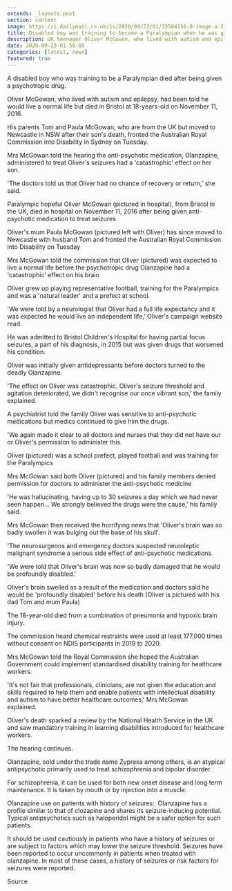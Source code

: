 ```yaml
---
extends: _layouts.post
section: content
image: https://i.dailymail.co.uk/1s/2020/09/23/01/33504156-0-image-a-2_1600819385814.jpg 
title: Disabled boy was training to become a Paralympian when he was given a psychotropic drug and died 
description: UK teenager Oliver McGowan, who lived with autism and epilepsy, died in Bristol at 18-years-old after suffering a catastrophic reaction to antipsychotic medication on November 11, 2016. 
date: 2020-09-23-01-58-09 
categories: [latest, news] 
featured: true 
--- 
```

A disabled boy who was training to be a Paralympian died after being given a psychotropic drug.   

Oliver McGowan, who lived with autism and epilepsy, had been told he would live a normal life but died in Bristol at 18-years-old on November 11, 2016. 

His parents Tom and Paula McGowan, who are from the UK but moved to Newcastle in NSW after their son's death, fronted the Australian Royal Commission into Disability in Sydney on Tuesday.  

Mrs McGowan told the hearing the anti-psychotic medication, Olanzapine, administered to treat Oliver's seizures had a 'catastrophic' effect on her son.

'The doctors told us that Oliver had no chance of recovery or return,' she said. 

Paralympic hopeful Oliver McGowan (pictured in hospital), from Bristol in the UK, died in hospital on November 11, 2016 after being given anti-psychotic medication to treat seizures

Oliver's mum Paula McGowan (pictured left with Oliver) has since moved to Newcastle with husband Tom and fronted the Australian Royal Commission into Disability on Tuesday

Mrs McGowan told the commission that Oliver (pictured) was expected to live a normal life before the psychotropic drug Olanzapine had a 'catastrophic' effect on his brain 

Oliver grew up playing representative football, training for the Paralympics and was a 'natural leader' and a prefect at school.    

'We were told by a neurologist that Oliver had a full life expectancy and it was expected he would live an independent life,' Oliver's campaign website read. 

He was admitted to Bristol Children's Hospital for having partial focus seizures, a part of his diagnosis, in 2015 but was given drugs that worsened his condition. 

Oliver was initially given antidepressants before doctors turned to the deadly Olanzapine. 

'The effect on Oliver was catastrophic. Oliver's seizure threshold and agitation deteriorated, we didn't recognise our once vibrant son,' the family explained.  

A psychiatrist told the family Oliver was sensitive to anti-psychotic medications but medics continued to give him the drugs. 

'We again made it clear to all doctors and nurses that they did not have our or Oliver's permission to administer this. 

Oliver (pictured) was a school prefect, played football and was training for the Paralympics 

Mrs McGowan said both Oliver (pictured) and his family members denied permission for doctors to administer the anti-psychotic medicine

'He was hallucinating, having up to 30 seizures a day which we had never seen happen... We strongly believed the drugs were the cause,' his family said.   

Mrs McGowan then received the horrifying news that 'Oliver's brain was so badly swollen it was bulging out the base of his skull'. 

'The neurosurgeons and emergency doctors suspected neuroleptic malignant syndrome a serious side effect of anti-psychotic medications. 

'We were told that Oliver's brain was now so badly damaged that he would be profoundly disabled.'

Oliver's brain swelled as a result of the medication and doctors said he would be 'profoundly disabled' before his death (Oliver is pictured with his dad Tom and mum Paula)

The 18-year-old died from a combination of pneumonia and hypoxic brain injury. 

The commission heard chemical restraints were used at least 177,000 times without consent on NDIS participants in 2019 to 2020. 

Mrs McGowan told the Royal Commission she hoped the Australian Government could implement standardised disability training for healthcare workers.

'It's not fair that professionals, clinicians, are not given the education and skills required to help them and enable patients with intellectual disability and autism to have better healthcare outcomes,' Mrs McGowan explained.    

Oliver's death sparked a review by the National Health Service in the UK and saw mandatory training in learning disabilities introduced for healthcare workers.     

The hearing continues. 

Olanzapine, sold under the trade name Zyprexa among others, is an atypical antipsychotic primarily used to treat schizophrenia and bipolar disorder. 

For schizophrenia, it can be used for both new onset disease and long term maintenance. It is taken by mouth or by injection into a muscle.

Olanzapine use on patients with history of seizures:  Olanzapine has a profile similar to that of clozapine and shares its seizure-inducing potential. Typical antipsychotics such as haloperidol might be a safer option for such patients. 

It should be used cautiously in patients who have a history of seizures or are subject to factors which may lower the seizure threshold. Seizures have been reported to occur uncommonly in patients when treated with olanzapine. In most of these cases, a history of seizures or risk factors for seizures were reported. 

Source 

